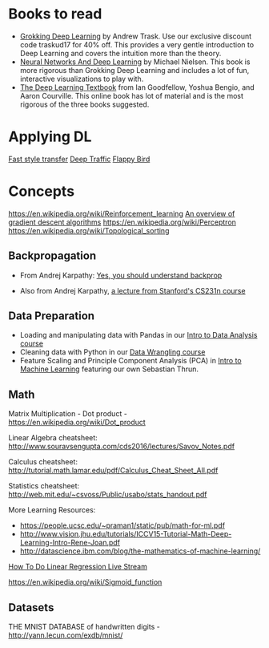# Books to read

- [Grokking Deep Learning](https://www.manning.com/books/grokking-deep-learning) by Andrew Trask. Use our exclusive discount code traskud17 for 40% off. This provides a very gentle introduction to Deep Learning and covers the intuition more than the theory.
- [Neural Networks And Deep Learning](http://neuralnetworksanddeeplearning.com/) by Michael Nielsen. This book is more rigorous than Grokking Deep Learning and includes a lot of fun, interactive visualizations to play with.
- [The Deep Learning Textbook](http://www.deeplearningbook.org/) from Ian Goodfellow, Yoshua Bengio, and Aaron Courville. This online book has lot of material and is the most rigorous of the three books suggested.


# Applying DL

[Fast style transfer](https://github.com/lengstrom/fast-style-transfer)
[Deep Traffic](http://selfdrivingcars.mit.edu/deeptrafficjs/)
[Flappy Bird](https://github.com/yenchenlin/DeepLearningFlappyBird)

# Concepts

https://en.wikipedia.org/wiki/Reinforcement_learning
[An overview of gradient descent algorithms](http://sebastianruder.com/optimizing-gradient-descent/index.html#momentum)
https://en.wikipedia.org/wiki/Perceptron
https://en.wikipedia.org/wiki/Topological_sorting

## Backpropagation

- From Andrej Karpathy: [Yes, you should understand backprop](https://medium.com/@karpathy/yes-you-should-understand-backprop-e2f06eab496b#.vt3ax2kg9)

- Also from Andrej Karpathy, [a lecture from Stanford's CS231n course](https://www.youtube.com/watch?v=59Hbtz7XgjM)

## Data Preparation

- Loading and manipulating data with Pandas in our [Intro to Data Analysis course](https://www.udacity.com/course/intro-to-data-analysis--ud170)
- Cleaning data with Python in our [Data Wrangling course](https://www.udacity.com/course/data-wrangling-with-mongodb--ud032)
- Feature Scaling and Principle Component Analysis (PCA) in [Intro to Machine Learning](https://www.udacity.com/course/intro-to-machine-learning--ud120) featuring our own Sebastian Thrun.

## Math

Matrix Multiplication - Dot product - https://en.wikipedia.org/wiki/Dot_product

Linear Algebra cheatsheet: http://www.souravsengupta.com/cds2016/lectures/Savov_Notes.pdf

Calculus cheatsheet: http://tutorial.math.lamar.edu/pdf/Calculus_Cheat_Sheet_All.pdf

Statistics cheatsheet: http://web.mit.edu/~csvoss/Public/usabo/stats_handout.pdf

More Learning Resources: 
- https://people.ucsc.edu/~praman1/static/pub/math-for-ml.pdf
- http://www.vision.jhu.edu/tutorials/ICCV15-Tutorial-Math-Deep-Learning-Intro-Rene-Joan.pdf
- http://datascience.ibm.com/blog/the-mathematics-of-machine-learning/

[How To Do Linear Regression Live Stream](https://www.youtube.com/watch?v=XdM6ER7zTLk)

https://en.wikipedia.org/wiki/Sigmoid_function

## Datasets


THE MNIST DATABASE of handwritten digits - http://yann.lecun.com/exdb/mnist/
